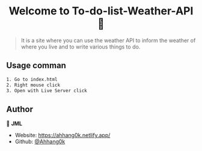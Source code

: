 <h1 align="center">Welcome to To-do-list-Weather-API 📝</h1>
<p>
</p>

> It is a site where you can use the weather API to inform the weather of where you live and to write various things to do.

## Usage comman

```sh
1. Go to index.html
2. Right mouse click
3. Open with Live Server click
```

## Author

👤 **JML**

* Website:  https://ahhang0k.netlify.app/
* Github: [@Ahhang0k](https://github.com/Ahhang0k)
